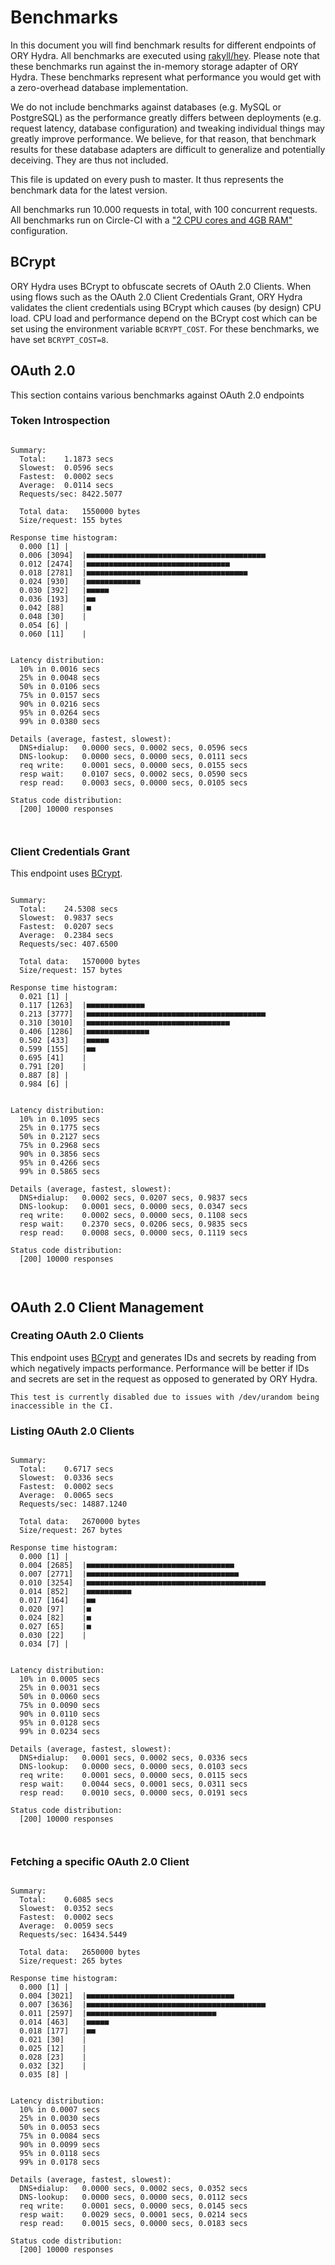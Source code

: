 # Benchmarks

In this document you will find benchmark results for different endpoints of ORY Hydra. All benchmarks are executed
using [rakyll/hey](https://github.com/rakyll/hey). Please note that these benchmarks run against the in-memory storage
adapter of ORY Hydra. These benchmarks represent what performance you would get with a zero-overhead database implementation.

We do not include benchmarks against databases (e.g. MySQL or PostgreSQL) as the performance greatly differs between
deployments (e.g. request latency, database configuration) and tweaking individual things may greatly improve performance.
We believe, for that reason, that benchmark results for these database adapters are difficult to generalize and potentially
deceiving. They are thus not included.

This file is updated on every push to master. It thus represents the benchmark data for the latest version.

All benchmarks run 10.000 requests in total, with 100 concurrent requests. All benchmarks run on Circle-CI with a
["2 CPU cores and 4GB RAM"](https://support.circleci.com/hc/en-us/articles/360000489307-Why-do-my-tests-take-longer-to-run-on-CircleCI-than-locally-)
configuration.

## BCrypt

ORY Hydra uses BCrypt to obfuscate secrets of OAuth 2.0 Clients. When using flows such as the OAuth 2.0 Client Credentials
Grant, ORY Hydra validates the client credentials using BCrypt which causes (by design) CPU load. CPU load and performance
depend on the BCrypt cost which can be set using the environment variable `BCRYPT_COST`. For these benchmarks,
we have set `BCRYPT_COST=8`.

## OAuth 2.0

This section contains various benchmarks against OAuth 2.0 endpoints

### Token Introspection

```

Summary:
  Total:	1.1873 secs
  Slowest:	0.0596 secs
  Fastest:	0.0002 secs
  Average:	0.0114 secs
  Requests/sec:	8422.5077
  
  Total data:	1550000 bytes
  Size/request:	155 bytes

Response time histogram:
  0.000 [1]	|
  0.006 [3094]	|■■■■■■■■■■■■■■■■■■■■■■■■■■■■■■■■■■■■■■■■
  0.012 [2474]	|■■■■■■■■■■■■■■■■■■■■■■■■■■■■■■■■
  0.018 [2781]	|■■■■■■■■■■■■■■■■■■■■■■■■■■■■■■■■■■■■
  0.024 [930]	|■■■■■■■■■■■■
  0.030 [392]	|■■■■■
  0.036 [193]	|■■
  0.042 [88]	|■
  0.048 [30]	|
  0.054 [6]	|
  0.060 [11]	|


Latency distribution:
  10% in 0.0016 secs
  25% in 0.0048 secs
  50% in 0.0106 secs
  75% in 0.0157 secs
  90% in 0.0216 secs
  95% in 0.0264 secs
  99% in 0.0380 secs

Details (average, fastest, slowest):
  DNS+dialup:	0.0000 secs, 0.0002 secs, 0.0596 secs
  DNS-lookup:	0.0000 secs, 0.0000 secs, 0.0111 secs
  req write:	0.0001 secs, 0.0000 secs, 0.0155 secs
  resp wait:	0.0107 secs, 0.0002 secs, 0.0590 secs
  resp read:	0.0003 secs, 0.0000 secs, 0.0105 secs

Status code distribution:
  [200]	10000 responses



```

### Client Credentials Grant

This endpoint uses [BCrypt](#bcrypt).

```

Summary:
  Total:	24.5308 secs
  Slowest:	0.9837 secs
  Fastest:	0.0207 secs
  Average:	0.2384 secs
  Requests/sec:	407.6500
  
  Total data:	1570000 bytes
  Size/request:	157 bytes

Response time histogram:
  0.021 [1]	|
  0.117 [1263]	|■■■■■■■■■■■■■
  0.213 [3777]	|■■■■■■■■■■■■■■■■■■■■■■■■■■■■■■■■■■■■■■■■
  0.310 [3010]	|■■■■■■■■■■■■■■■■■■■■■■■■■■■■■■■■
  0.406 [1286]	|■■■■■■■■■■■■■■
  0.502 [433]	|■■■■■
  0.599 [155]	|■■
  0.695 [41]	|
  0.791 [20]	|
  0.887 [8]	|
  0.984 [6]	|


Latency distribution:
  10% in 0.1095 secs
  25% in 0.1775 secs
  50% in 0.2127 secs
  75% in 0.2968 secs
  90% in 0.3856 secs
  95% in 0.4266 secs
  99% in 0.5865 secs

Details (average, fastest, slowest):
  DNS+dialup:	0.0002 secs, 0.0207 secs, 0.9837 secs
  DNS-lookup:	0.0001 secs, 0.0000 secs, 0.0347 secs
  req write:	0.0002 secs, 0.0000 secs, 0.1108 secs
  resp wait:	0.2370 secs, 0.0206 secs, 0.9835 secs
  resp read:	0.0008 secs, 0.0000 secs, 0.1119 secs

Status code distribution:
  [200]	10000 responses



```

## OAuth 2.0 Client Management

### Creating OAuth 2.0 Clients

This endpoint uses [BCrypt](#bcrypt) and generates IDs and secrets by reading from  which negatively impacts
performance. Performance will be better if IDs and secrets are set in the request as opposed to generated by ORY Hydra.

```
This test is currently disabled due to issues with /dev/urandom being inaccessible in the CI.
```

### Listing OAuth 2.0 Clients

```

Summary:
  Total:	0.6717 secs
  Slowest:	0.0336 secs
  Fastest:	0.0002 secs
  Average:	0.0065 secs
  Requests/sec:	14887.1240
  
  Total data:	2670000 bytes
  Size/request:	267 bytes

Response time histogram:
  0.000 [1]	|
  0.004 [2685]	|■■■■■■■■■■■■■■■■■■■■■■■■■■■■■■■■■
  0.007 [2771]	|■■■■■■■■■■■■■■■■■■■■■■■■■■■■■■■■■■
  0.010 [3254]	|■■■■■■■■■■■■■■■■■■■■■■■■■■■■■■■■■■■■■■■■
  0.014 [852]	|■■■■■■■■■■
  0.017 [164]	|■■
  0.020 [97]	|■
  0.024 [82]	|■
  0.027 [65]	|■
  0.030 [22]	|
  0.034 [7]	|


Latency distribution:
  10% in 0.0005 secs
  25% in 0.0031 secs
  50% in 0.0060 secs
  75% in 0.0090 secs
  90% in 0.0110 secs
  95% in 0.0128 secs
  99% in 0.0234 secs

Details (average, fastest, slowest):
  DNS+dialup:	0.0001 secs, 0.0002 secs, 0.0336 secs
  DNS-lookup:	0.0000 secs, 0.0000 secs, 0.0103 secs
  req write:	0.0001 secs, 0.0000 secs, 0.0115 secs
  resp wait:	0.0044 secs, 0.0001 secs, 0.0311 secs
  resp read:	0.0010 secs, 0.0000 secs, 0.0191 secs

Status code distribution:
  [200]	10000 responses



```

### Fetching a specific OAuth 2.0 Client

```

Summary:
  Total:	0.6085 secs
  Slowest:	0.0352 secs
  Fastest:	0.0002 secs
  Average:	0.0059 secs
  Requests/sec:	16434.5449
  
  Total data:	2650000 bytes
  Size/request:	265 bytes

Response time histogram:
  0.000 [1]	|
  0.004 [3021]	|■■■■■■■■■■■■■■■■■■■■■■■■■■■■■■■■■
  0.007 [3636]	|■■■■■■■■■■■■■■■■■■■■■■■■■■■■■■■■■■■■■■■■
  0.011 [2597]	|■■■■■■■■■■■■■■■■■■■■■■■■■■■■■
  0.014 [463]	|■■■■■
  0.018 [177]	|■■
  0.021 [30]	|
  0.025 [12]	|
  0.028 [23]	|
  0.032 [32]	|
  0.035 [8]	|


Latency distribution:
  10% in 0.0007 secs
  25% in 0.0030 secs
  50% in 0.0053 secs
  75% in 0.0084 secs
  90% in 0.0099 secs
  95% in 0.0118 secs
  99% in 0.0178 secs

Details (average, fastest, slowest):
  DNS+dialup:	0.0000 secs, 0.0002 secs, 0.0352 secs
  DNS-lookup:	0.0000 secs, 0.0000 secs, 0.0112 secs
  req write:	0.0001 secs, 0.0000 secs, 0.0145 secs
  resp wait:	0.0029 secs, 0.0001 secs, 0.0214 secs
  resp read:	0.0015 secs, 0.0000 secs, 0.0183 secs

Status code distribution:
  [200]	10000 responses



```
